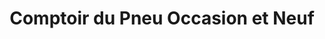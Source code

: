 ---
title: "Comptoir du Pneu Occasion et Neuf"
url: /vendargues/comptoir-du-pneu-occasion-et-neuf/
shop: pneus
---
